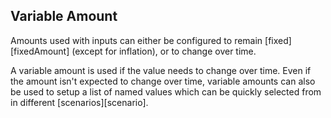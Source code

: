 ## Variable Amount

Amounts used with inputs can either be configured to remain [fixed][fixedAmount]
(except for inflation), or to change over time.

A variable amount is used if the value needs to change over time. 
Even if the amount isn't expected to change over time, variable 
amounts can also be used to setup a list of named values
which can be quickly selected from in different [scenarios][scenario].
